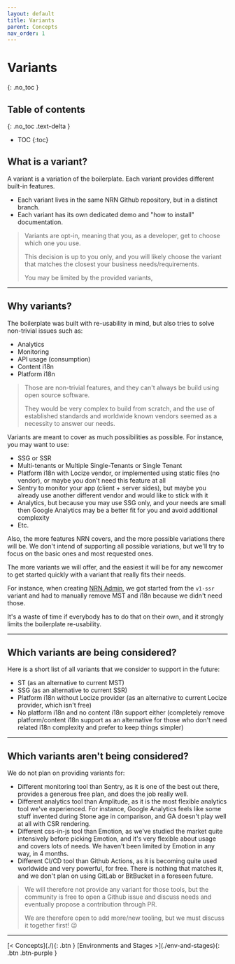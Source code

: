 ```yaml
---
layout: default
title: Variants
parent: Concepts
nav_order: 1
---
```


# Variants
{: .no_toc }

## Table of contents
{: .no_toc .text-delta }

- TOC
{:toc}

## What is a variant?

A variant is a variation of the boilerplate. Each variant provides different built-in features.

- Each variant lives in the same NRN Github repository, but in a distinct branch.
- Each variant has its own dedicated demo and "how to install" documentation.

> Variants are opt-in, meaning that you, as a developer, get to choose which one you use.
>
> This decision is up to you only, and you will likely choose the variant that matches the closest your business needs/requirements.
>
> You may be limited by the provided variants,

---

## Why variants?

The boilerplate was built with re-usability in mind, but also tries to solve non-trivial issues such as:
- Analytics
- Monitoring
- API usage (consumption)
- Content i18n
- Platform i18n

>Those are non-trivial features, and they can't always be build using open source software.
>
>They would be very complex to build from scratch, and the use of established standards and worldwide known vendors seemed as a necessity to answer our needs.

Variants are meant to cover as much possibilities as possible. For instance, you may want to use:
- SSG or SSR
- Multi-tenants or Multiple Single-Tenants or Single Tenant
- Platform i18n with Locize vendor, or implemented using static files (no vendor), or maybe you don't need this feature at all
- Sentry to monitor your app (client + server sides), but maybe you already use another different vendor and would like to stick with it
- Analytics, but because you may use SSG only, and your needs are small then Google Analytics may be a better fit for you and avoid additional complexity
- Etc.

Also, the more features NRN covers, and the more possible variations there will be.
We don't intend of supporting all possible variations, but we'll try to focus on the basic ones and most requested ones.

The more variants we will offer, and the easiest it will be for any newcomer to get started quickly with a variant that really fits their needs.

For instance, when creating [NRN Admin](https://github.com/UnlyEd/next-right-now-admin), we got started from the `v1-ssr` variant and had to manually remove MST and i18n because we didn't need those.

It's a waste of time if everybody has to do that on their own, and it strongly limits the boilerplate re-usability.

---

## Which variants **are** being considered?

Here is a short list of all variants that we consider to support in the future:
- ST (as an alternative to current MST)
- SSG (as an alternative to current SSR)
- Platform i18n without Locize provider (as an alternative to current Locize provider, which isn't free)
- No platform i18n and no content i18n support either
    (completely remove platform/content i18n support as an alternative for those who don't need related i18n complexity and prefer to keep things simpler)

---

## Which variants **aren't** being considered?

We do not plan on providing variants for:
- Different monitoring tool than Sentry, as it is one of the best out there, provides a generous free plan, and does the job really well.
- Different analytics tool than Amplitude, as it is the most flexible analytics tool we've experienced.
    For instance, Google Analytics feels like some stuff invented during Stone age in comparison, and GA doesn't play well at all with CSR rendering.
- Different css-in-js tool than Emotion, as we've studied the market quite intensively before picking Emotion, and it's very flexible about usage and covers lots of needs.
    We haven't been limited by Emotion in any way, in 4 months.
- Different CI/CD tool than Github Actions, as it is becoming quite used worldwide and very powerful, for free. There is nothing that matches it, and we don't plan on using GitLab or BitBucket in a foreseen future.

> We will therefore not provide any variant for those tools, but the community is free to open a Github issue and discuss needs and eventually propose a contribution through PR.
>
> We are therefore open to add more/new tooling, but we must discuss it together first! :wink:

---

<div class="pagination-section">
    <span class="fs-4" markdown="1">
    [< Concepts](./){: .btn }
    </span>
    <span class="fs-4" markdown="1">
    [Environments and Stages >](./env-and-stages){: .btn .btn-purple }
    </span>
</div>
